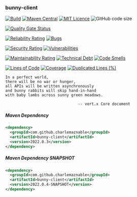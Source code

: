 ### bunny-client

[![Build](https://github.com/CharLemAznable/bunny-client/actions/workflows/build.yml/badge.svg)](https://github.com/CharLemAznable/bunny-client/actions/workflows/build.yml)
[![Maven Central](https://maven-badges.herokuapp.com/maven-central/com.github.charlemaznable/bunny-client/badge.svg)](https://maven-badges.herokuapp.com/maven-central/com.github.charlemaznable/bunny-client/)
[![MIT Licence](https://badges.frapsoft.com/os/mit/mit.svg?v=103)](https://opensource.org/licenses/mit-license.php)
![GitHub code size](https://img.shields.io/github/languages/code-size/CharLemAznable/bunny-client)

[![Quality Gate Status](https://sonarcloud.io/api/project_badges/measure?project=CharLemAznable_bunny-client&metric=alert_status)](https://sonarcloud.io/dashboard?id=CharLemAznable_bunny-client)

[![Reliability Rating](https://sonarcloud.io/api/project_badges/measure?project=CharLemAznable_bunny-client&metric=reliability_rating)](https://sonarcloud.io/dashboard?id=CharLemAznable_bunny-client)
[![Bugs](https://sonarcloud.io/api/project_badges/measure?project=CharLemAznable_bunny-client&metric=bugs)](https://sonarcloud.io/dashboard?id=CharLemAznable_bunny-client)

[![Security Rating](https://sonarcloud.io/api/project_badges/measure?project=CharLemAznable_bunny-client&metric=security_rating)](https://sonarcloud.io/dashboard?id=CharLemAznable_bunny-client)
[![Vulnerabilities](https://sonarcloud.io/api/project_badges/measure?project=CharLemAznable_bunny-client&metric=vulnerabilities)](https://sonarcloud.io/dashboard?id=CharLemAznable_bunny-client)

[![Maintainability Rating](https://sonarcloud.io/api/project_badges/measure?project=CharLemAznable_bunny-client&metric=sqale_rating)](https://sonarcloud.io/dashboard?id=CharLemAznable_bunny-client)
[![Technical Debt](https://sonarcloud.io/api/project_badges/measure?project=CharLemAznable_bunny-client&metric=sqale_index)](https://sonarcloud.io/dashboard?id=CharLemAznable_bunny-client)
[![Code Smells](https://sonarcloud.io/api/project_badges/measure?project=CharLemAznable_bunny-client&metric=code_smells)](https://sonarcloud.io/dashboard?id=CharLemAznable_bunny-client)

[![Lines of Code](https://sonarcloud.io/api/project_badges/measure?project=CharLemAznable_bunny-client&metric=ncloc)](https://sonarcloud.io/dashboard?id=CharLemAznable_bunny-client)
[![Coverage](https://sonarcloud.io/api/project_badges/measure?project=CharLemAznable_bunny-client&metric=coverage)](https://sonarcloud.io/dashboard?id=CharLemAznable_bunny-client)
[![Duplicated Lines (%)](https://sonarcloud.io/api/project_badges/measure?project=CharLemAznable_bunny-client&metric=duplicated_lines_density)](https://sonarcloud.io/dashboard?id=CharLemAznable_bunny-client)

```
In a perfect world,
there will be no war or hunger,
all APIs will be written asynchronously
and bunny rabbits will skip hand-in-hand
with baby lambs across sunny green meadows.

                                -- vert.x Core document
```

##### Maven Dependency

```xml
<dependency>
  <groupId>com.github.charlemaznable</groupId>
  <artifactId>bunny-client</artifactId>
  <version>2022.0.3</version>
</dependency>
```

##### Maven Dependency SNAPSHOT

```xml
<dependency>
  <groupId>com.github.charlemaznable</groupId>
  <artifactId>bunny-client</artifactId>
  <version>2022.0.4-SNAPSHOT</version>
</dependency>
```